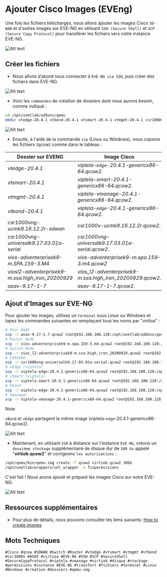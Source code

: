 # Ajouter Cisco Images (EVEng)

Une fois les fichiers téléchargés, nous allons ajouter les images Cisco `SD-WAN` et d'autres images sur EVE-NG en utilisant `SSH (Secure Shell)` et `SCP (Secure Copy Protocol)` pour transférer les fichiers vers notre instance EVE-NG.

![Alt text](/images/images-cisco-backup.png)

## Créer les fichiers

- Nous allons d’abord nous connecter à `EVE-NG via SSH`, puis créer des fichiers dans EVE-NG. 

![Alt text](/images/add-img-cisco-eve.png)

- Voici les `commandes` de création de dossiers dont nous aurons besoin, comme indiqué :

```bash
cd /opt/unetlab/addons/qemu
mkdir vtedge-20.4.1 vtbond-20.4.1 vtsmart-20.4.1 vtmgmt-20.4.1 csr1000vng-universalk9.17.03.01a-serial viosl2-adventerprisek9-m.ssa.high_iron_20200929 asav-9.17-1-7
```
![Alt text](/images/dir-eve.png)

- Ensuite, à l'aide de la commande `scp` (Linux ou Windows), nous copions les fichiers (qcow) comme dans le tableau :

Dossier sur EVENG | Image Cisco
-----    | ----      
*vtedge-20.4.1* | *viptela-`edge`-20.4.1-genericx86-64.qcow2*.
*vtsmart-20.4.1* | *viptela-smart-20.4.1-genericx86-64.qcow2*.
*vtmgmt-20.4.1* | *viptela-vmanage-20.4.1-genericx86-64.qcow2*.
*vtbond-20.4.1* | *viptela-`edge`-20.4.1-genericx86-64.qcow2*.
*csr1000vng-ucmk9.16.12.2r-sdwan* | *csr1000v-ucmk9.16.12.2r.qcow2*.
*csr1000vng-universalk9.17.03.01a-serial* | *csr1000vng-universalk9.17.03.01a-serial.qcow2*.
*vios-adventerprisek9-m.SPA.159-3.M4* | *vios-adventerprisek9-m.spa.159-3.m4.qcow2*
*viosl2-adventerprisek9-m.ssa.high_iron_20200929* | *vios_l2-adventerprisek9-m.ssa.high_iron_20200929.qcow2*.
*asav-9.17-1-7* | *asav-9.17-1-7.qcow2*.

## Ajout d'Images sur EVE-NG

Pour ajouter les images, utilisez un `terminal` sous Linux ou Windows et tapez les commandes suivantes en remplaçant tous les noms par "virtioa" :

```bash
# Pour ASAV
scp -r asav-9.17-1-7.qcow2 root@192.168.100.128:/opt/unetlab/addons/qemu/asav-9.17-1-7/virtioa.qcow2
# Router Node
scp -r vios-adventerprisek9-m.spa.159-3.m4.qcow2 root@192.168.100.128:/opt/unetlab/addons/qemu/vios-adventerprisek9-m.SPA.159-3.M4/virtioa.qcow2
# Switch Node
scp -r vios_l2-adventerprisek9-m.ssa.high_iron_20200929.qcow2 root@192.168.100.128:/opt/unetlab/addons/qemu/viosl2-adventerprisek9-m.ssa.high_iron_20200929/virtioa.qcow2
# CSR1000
scp -r csr1000vng-universalk9.17.03.01a-serial.qcow2 root@192.168.100.128:/opt/unetlab/addons/qemu/csr1000vng-universalk9.17.03.01a-serial/virtioa.qcow2
# vEdge (viptela)
scp -r viptela-edge-20.4.1-genericx86-64.qcow2 root@192.168.100.128:/opt/unetlab/addons/qemu/vtedge-20.4.1/virtioa.qcow2
# vSmart (viptela)
scp -r viptela-smart-20.4.1-genericx86-64.qcow2 root@192.168.100.128:/opt/unetlab/addons/qemu/vtsmart-20.4.1/virtioa.qcow2
# Vbond
scp -r viptela-edge-20.4.1-genericx86-64.qcow2 root@192.168.100.128:/opt/unetlab/addons/qemu/vtbond-20.4.1/virtioa.qcow2
# Vmanager
scp -r viptela-vmanage-20.4.1-genericx86-64.qcow2 root@192.168.100.128:/opt/unetlab/addons/qemu/vtmgmt-20.4.1/virtioa.qcow2
```

> [!NOTE]
> `vBond` et `vEdge` partagent la même image (viptela-`edge`-20.4.1-genericx86-64.qcow2).

![Alt text](/images/add-img.png)

- Maintenant, en utilisant `SSH` à distance sur l'instance `EVE-NG`, créons un `deuxième stockage` supplémentaire de disque dur de `100 Go` appelé "**virtiob.qcow2**" et corrigeons `les autorisations` :

```bash
/opt/qemu/bin/qemu-img create -f qcow2 virtiob.qcow2 100G
/opt/unetlab/wrappers/unl_wrapper -a fixpermissions
```

C'est fait ! Nous avons ajouté et préparé les images Cisco sur notre EVE-NG.

![Alt text](/images/dash-eve.png)

## Ressources supplémentaires

- Pour plus de détails, nous pouvons consulter les liens suivants: [How to create images](https://www.eve-ng.net/index.php/documentation/howtos/)

## Mots Techniques

`#Cisco #qcow #SDWAN #Switch #Router #vtedge #vtsmart #vtmgmt #vtbond #csr1000v #ASAV #virtioa #EVE-NG #SSH #SCP #SecureShell #SecureCopyProtocol #viptela #vmanage #virtiob #disque #stockage #permissions #instance #EVE-NG #transfert #fichiers #terminal #Linux #Windows #création #dossiers #qemu-img`